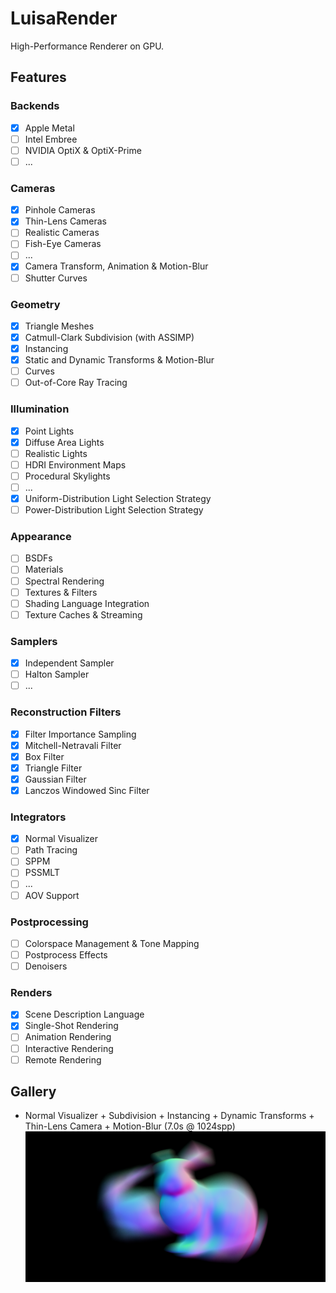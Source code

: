 # LuisaRender
High-Performance Renderer on GPU.

## Features

### Backends
- [x] Apple Metal
- [ ] Intel Embree
- [ ] NVIDIA OptiX & OptiX-Prime
- [ ] ...

### Cameras
- [x] Pinhole Cameras
- [x] Thin-Lens Cameras
- [ ] Realistic Cameras
- [ ] Fish-Eye Cameras
- [ ] ...
- [x] Camera Transform, Animation & Motion-Blur
- [ ] Shutter Curves

### Geometry
- [x] Triangle Meshes
- [x] Catmull-Clark Subdivision (with ASSIMP)
- [x] Instancing
- [x] Static and Dynamic Transforms & Motion-Blur
- [ ] Curves
- [ ] Out-of-Core Ray Tracing

### Illumination
- [x] Point Lights
- [x] Diffuse Area Lights
- [ ] Realistic Lights
- [ ] HDRI Environment Maps
- [ ] Procedural Skylights
- [ ] ...
- [x] Uniform-Distribution Light Selection Strategy
- [ ] Power-Distribution Light Selection Strategy

### Appearance
- [ ] BSDFs
- [ ] Materials
- [ ] Spectral Rendering
- [ ] Textures & Filters
- [ ] Shading Language Integration
- [ ] Texture Caches & Streaming

### Samplers
- [x] Independent Sampler
- [ ] Halton Sampler
- [ ] ...

### Reconstruction Filters
- [x] Filter Importance Sampling
- [x] Mitchell-Netravali Filter
- [x] Box Filter
- [x] Triangle Filter
- [x] Gaussian Filter
- [x] Lanczos Windowed Sinc Filter 

### Integrators
- [x] Normal Visualizer
- [ ] Path Tracing
- [ ] SPPM
- [ ] PSSMLT
- [ ] ...
- [ ] AOV Support

### Postprocessing
- [ ] Colorspace Management & Tone Mapping
- [ ] Postprocess Effects
- [ ] Denoisers

### Renders
- [x] Scene Description Language
- [x] Single-Shot Rendering
- [ ] Animation Rendering
- [ ] Interactive Rendering
- [ ] Remote Rendering

## Gallery

- Normal Visualizer + Subdivision + Instancing + Dynamic Transforms + Thin-Lens Camera + Motion-Blur (7.0s @ 1024spp)
![](gallery/bunny-motion-blur-normal.png)